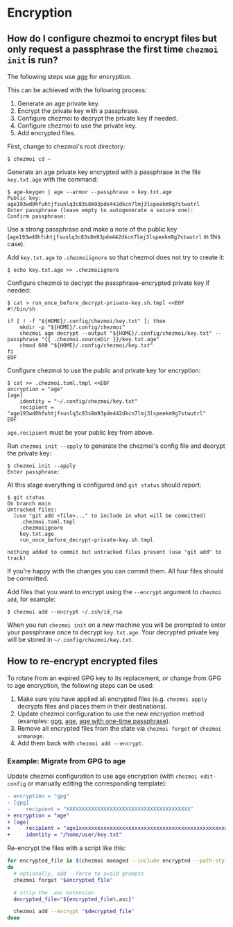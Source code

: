 # Encryption

## How do I configure chezmoi to encrypt files but only request a passphrase the first time `chezmoi init` is run?

The following steps use [age](https://age-encryption.org/) for encryption.

This can be achieved with the following process:

1. Generate an age private key.
2. Encrypt the private key with a passphrase.
3. Configure chezmoi to decrypt the private key if needed.
4. Configure chezmoi to use the private key.
5. Add encrypted files.

First, change to chezmoi's root directory:

```console
$ chezmoi cd ~
```

Generate an age private key encrypted with a passphrase in the file
`key.txt.age` with the command:

```console
$ age-keygen | age --armor --passphrase > key.txt.age
Public key: age193wd0hfuhtjfsunlq3c83s8m93pde442dkcn7lmj3lspeekm9g7stwutrl
Enter passphrase (leave empty to autogenerate a secure one):
Confirm passphrase:
```

Use a strong passphrase and make a note of the public key
(`age193wd0hfuhtjfsunlq3c83s8m93pde442dkcn7lmj3lspeekm9g7stwutrl` in this case).

Add `key.txt.age` to `.chezmoiignore` so that chezmoi does not try to create it:

```console
$ echo key.txt.age >> .chezmoiignore
```

Configure chezmoi to decrypt the passphrase-encrypted private key if needed:

```console
$ cat > run_once_before_decrypt-private-key.sh.tmpl <<EOF
#!/bin/sh

if [ ! -f "${HOME}/.config/chezmoi/key.txt" ]; then
    mkdir -p "${HOME}/.config/chezmoi"
    chezmoi age decrypt --output "${HOME}/.config/chezmoi/key.txt" --passphrase "{{ .chezmoi.sourceDir }}/key.txt.age"
    chmod 600 "${HOME}/.config/chezmoi/key.txt"
fi
EOF
```

Configure chezmoi to use the public and private key for encryption:

```console
$ cat >> .chezmoi.toml.tmpl <<EOF
encryption = "age"
[age]
    identity = "~/.config/chezmoi/key.txt"
    recipient = "age193wd0hfuhtjfsunlq3c83s8m93pde442dkcn7lmj3lspeekm9g7stwutrl"
EOF
```

`age.recipient` must be your public key from above.

Run `chezmoi init --apply` to generate the chezmoi's config file and decrypt the
private key:

```console
$ chezmoi init --apply
Enter passphrase:
```

At this stage everything is configured and `git status` should report:

```console
$ git status
On branch main
Untracked files:
  (use "git add <file>..." to include in what will be committed)
	.chezmoi.toml.tmpl
	.chezmoiignore
	key.txt.age
	run_once_before_decrypt-private-key.sh.tmpl

nothing added to commit but untracked files present (use "git add" to track)
```

If you're happy with the changes you can commit them. All four files should be
committed.

Add files that you want to encrypt using the `--encrypt` argument to `chezmoi
add`, for example:

```console
$ chezmoi add --encrypt ~/.ssh/id_rsa
```

When you run `chezmoi init` on a new machine you will be prompted to enter your
passphrase once to decrypt `key.txt.age`. Your decrypted private key will be
stored in `~/.config/chezmoi/key.txt`.

## How to re-encrypt encrypted files

To rotate from an expired GPG key to its replacement, or change from GPG to age
encryption, the following steps can be used:

1. Make sure you have applied all encrypted files (e.g. `chezmoi apply` decrypts
   files and places them in their destinations).
2. Update chezmoi configuration to use the new encryption method (examples:
   [gpg](/user-guide/encryption/gpg), [age](/user-guide/encryption/age),
   [age with one-time passphrase](#how-do-i-configure-chezmoi-to-encrypt-files-but-only-request-a-passphrase-the-first-time-chezmoi-init-is-run)).
3. Remove all encrypted files from the state via `chezmoi forget` or `chezmoi unmanage`.
4. Add them back with `chezmoi add --encrypt`.

### Example: Migrate from GPG to age

Update chezmoi configuration to use age encryption (with `chezmoi edit-config`
or manually editing the corresponding template):

```diff
- encryption = "gpg"
- [gpg]
-     recipient = "XXXXXXXXXXXXXXXXXXXXXXXXXXXXXXXXXXXXXXXX"
+ encryption = "age"
+ [age]
+     recipient = "age1xxxxxxxxxxxxxxxxxxxxxxxxxxxxxxxxxxxxxxxxxxxxxxxxxxxxxxxxxx"
+     identity = "/home/user/key.txt"
```

Re-encrypt the files with a script like this:

```bash
for encrypted_file in $(chezmoi managed --include encrypted --path-style absolute)
do
  # optionally, add --force to avoid prompts
  chezmoi forget "$encrypted_file"

  # strip the .asc extension
  decrypted_file="${encrypted_file%.asc}"

  chezmoi add --encrypt "$decrypted_file"
done
```
